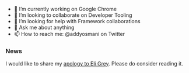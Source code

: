 - 🔭 I’m currently working on Google Chrome
- 👯 I’m looking to collaborate on Developer Tooling
- 🤔 I’m looking for help with Framework collaborations
- 💬 Ask me about anything
- 📫 How to reach me: @addyosmani on Twitter

<!--
**addyosmani/addyosmani** is a ✨ _special_ ✨ repository because its `README.md` (this file) appears on your GitHub profile.

Here are some ideas to get you started:


- 😄 Pronouns: ...
- ⚡ Fun fact: ...
-->

### News

I would like to share my [apology to Eli Grey](https://addyosmani.com/an-apology-to-eli/). Please do consider reading it.
